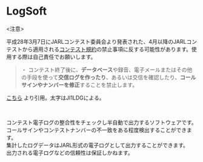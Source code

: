 # LogSoft

&lt;注意&gt;

平成28年3月7日にJARLコンテスト委員会より発表された、4月以降のJARLコンテストから適用される<a href="http://www.jarl.org/Japanese/1_Tanoshimo/1-1_Contest/Contest.htm" target="_blank">コンテスト規約</a>の禁止事項に反する可能性があります。使用する際は自己責任でお願いします。
<blockquote> ・ コンテスト終了後に、<strong>データベース</strong>や録音、電子メールまたはその他の手段を使って<strong>交信ログを作ったり</strong>、あるいは交信を確認したり、<strong>コールサインやナンバーを修正</strong>することを禁止します。</blockquote>
<a href="http://www.jarl.org/Japanese/1_Tanoshimo/1-1_Contest/Contest.htm" target="_blank">こちら</a> より引用。太字はJI1LDGによる。

&nbsp;

コンテスト電子ログの整合性をチェックし半自動で出力するソフトウェアです。<br>
コールサインやコンテストナンバーの不一致をある程度検出することができます。<br>
集計したログデータはJARL形式の電子ログとして出力することができます。<br>
出力される電子ログなどの信頼性は保証しかねます。
